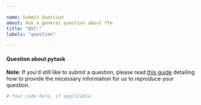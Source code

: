 ```yaml
---

name: Submit Question
about: Ask a general question about fte
title: "QST:"
labels: "question"

---
```


#### Question about pytask

**Note**: If you'd still like to submit a question, please read [this guide](
https://matthewrocklin.com/blog/work/2018/02/28/minimal-bug-reports) detailing how to
provide the necessary information for us to reproduce your question.

```python
# Your code here, if applicable
```
